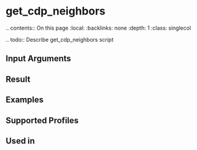 

# get_cdp_neighbors

.. contents:: On this page
    :local:
    :backlinks: none
    :depth: 1
    :class: singlecol

.. todo::
    Describe get_cdp_neighbors script

Input Arguments
---------------

Result
------

Examples
--------

Supported Profiles
------------------

Used in
-------
